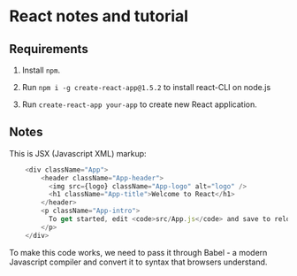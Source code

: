 # React notes and tutorial

## Requirements

1. Install `npm`.

2. Run `npm i -g create-react-app@1.5.2` to install react-CLI on node.js

3. Run `create-react-app your-app` to create new React application. 

## Notes
This is JSX (Javascript XML) markup:

```javascript 
    <div className="App">
        <header className="App-header">
          <img src={logo} className="App-logo" alt="logo" />
          <h1 className="App-title">Welcome to React</h1>
        </header>
        <p className="App-intro">
          To get started, edit <code>src/App.js</code> and save to reload.
        </p>
    </div>
```

To make this code works, we need to pass it through Babel -  a modern Javascript compiler and convert it to syntax that browsers understand. 